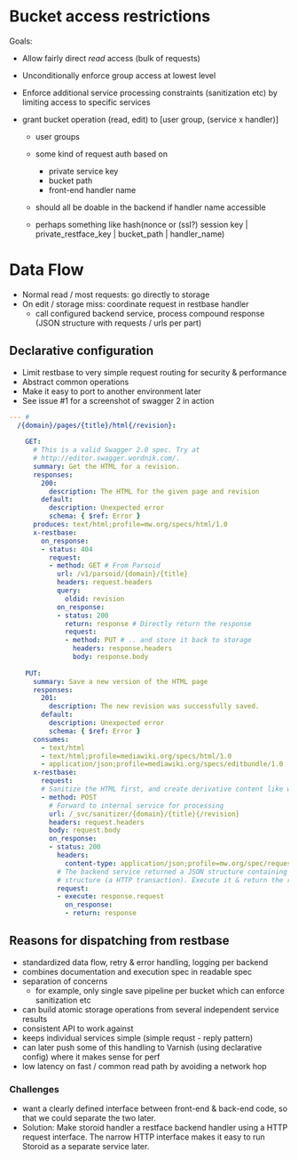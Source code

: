 # Bucket access restrictions
Goals: 
- Allow fairly direct *read* access (bulk of requests)
- Unconditionally enforce group access at lowest level
- Enforce additional service processing constraints (sanitization etc) by
  limiting access to specific services

- grant bucket operation (read, edit) to [user group, (service x handler)]
    - user groups
    - some kind of request auth based on
        - private service key
        - bucket path
        - front-end handler name
        
    - should all be doable in the backend if handler name accessible
    - perhaps something like 
      hash(nonce or (ssl?) session key | private_restface_key | bucket_path | handler_name)


# Data Flow
- Normal read / most requests: go directly to storage
- On edit / storage miss: coordinate request in restbase handler
    - call configured backend service, process compound response (JSON
      structure with requests / urls per part)

## Declarative configuration
- Limit restbase to very simple request routing for security & performance
- Abstract common operations
- Make it easy to port to another environment later
- See issue #1 for a screenshot of swagger 2 in action

```yaml
--- # 
  /{domain}/pages/{title}/html{/revision}:
  
    GET:
      # This is a valid Swagger 2.0 spec. Try at
      # http://editor.swagger.wordnik.com/.
      summary: Get the HTML for a revision.
      responses:
        200:
          description: The HTML for the given page and revision
        default:
          description: Unexpected error
          schema: { $ref: Error }
      produces: text/html;profile=mw.org/specs/html/1.0
      x-restbase:
        on_response:
        - status: 404
          request:
          - method: GET # From Parsoid
            url: /v1/parsoid/{domain}/{title}
            headers: request.headers
            query:
              oldid: revision
            on_response:
            - status: 200
              return: response # Directly return the response
              request:
              - method: PUT # .. and store it back to storage
                headers: response.headers
                body: response.body
    
    PUT:
      summary: Save a new version of the HTML page
      responses:
        201:
          description: The new revision was successfully saved.
        default:
          description: Unexpected error
          schema: { $ref: Error }
      consumes:
        - text/html
        - text/html;profile=mediawiki.org/specs/html/1.0
        - application/json;profile=mediawiki.org/specs/editbundle/1.0
      x-restbase:
        request: 
        # Sanitize the HTML first, and create derivative content like wikitext
        - method: POST
          # Forward to internal service for processing
          url: /_svc/sanitizer/{domain}/{title}{/revision}
          headers: request.headers
          body: request.body
          on_response:
          - status: 200
            headers:
              content-type: application/json;profile=mw.org/spec/requests
            # The backend service returned a JSON structure containing a request
            # structure (a HTTP transaction). Execute it & return the response.
            request:
            - execute: response.request
              on_response:
              - return: response
```

## Reasons for dispatching from restbase
- standardized data flow, retry & error handling, logging per backend
- combines documentation and execution spec in readable spec
- separation of concerns
    - for example, only single save pipeline per bucket which can enforce
      sanitization etc
- can build atomic storage operations from several independent service results
- consistent API to work against
- keeps individual services simple (simple requst - reply pattern)
- can later push some of this handling to Varnish (using declarative config)
  where it makes sense for perf
- low latency on fast / common read path by avoiding a network hop

### Challenges
- want a clearly defined interface between front-end & back-end code, so that
  we could separate the two later.
- Solution: Make storoid handler a restface backend handler using a HTTP
  request interface. The narrow HTTP interface makes it easy to run Storoid as
  a separate service later.


